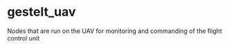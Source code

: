 # gestelt_uav

Nodes that are run on the UAV for monitoring and commanding of the flight control unit